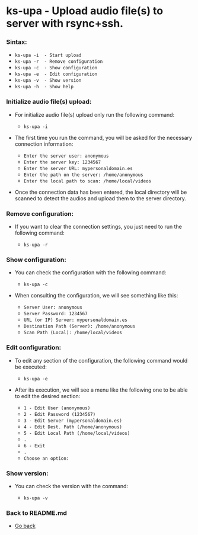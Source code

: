ks-upa - Upload audio file(s) to server with rsync+ssh.
=======================================================

### Sintax:

  * `ks-upa -i  - Start upload`
  * `ks-upa -r  - Remove configuration`
  * `ks-upa -c  - Show configuration`
  * `ks-upa -e  - Edit configuration`
  * `ks-upa -v  - Show version`
  * `ks-upa -h  - Show help`

### Initialize audio file(s) upload:

  * For initialize audio file(s) upload only run the following command:
  
    * `ks-upa -i`
    
  * The first time you run the command, you will be asked for the necessary connection information:

    * `Enter the server user: anonymous`
    * `Enter the server key: 1234567`
    * `Enter the server URL: mypersonaldomain.es`
    * `Enter the path on the server: /home/anonymous`
    * `Enter the local path to scan: /home/local/videos`

  * Once the connection data has been entered, the local directory will be scanned to detect the audios and upload them to the server directory.
    
### Remove configuration:

  * If you want to clear the connection settings, you just need to run the following command:
  
    * `ks-upa -r`
    
### Show configuration:

  * You can check the configuration with the following command:
  
    * `ks-upa -c`
    
  * When consulting the configuration, we will see something like this:

    * `Server User: anonymous`
    * `Server Password: 1234567`
    * `URL (or IP) Server: mypersonaldomain.es`
    * `Destination Path (Server): /home/anonymous`
    * `Scan Path (Local): /home/local/videos`
    
### Edit configuration:

  * To edit any section of the configuration, the following command would be executed:

    * `ks-upa -e`
    
  * After its execution, we will see a menu like the following one to be able to edit the desired section:

    * `1 - Edit User (anonymous)`
    * `2 - Edit Password (1234567)`
    * `3 - Edit Server (mypersonaldomain.es)`
    * `4 - Edit Dest. Path (/home/anonymous)`
    * `5 - Edit Local Path (/home/local/videos)`
    * `.`
    * `6 - Exit`
    * `.`
    * `Choose an option:`
    
### Show version:

  * You can check the version with the command:
   
    * `ks-upa -v`
    
### Back to README.md
    
* [Go back](https://github.com/q3aql/ks-tools/blob/main/README.md)
  
